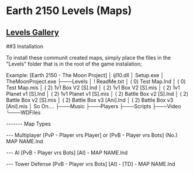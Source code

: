 # Earth 2150 Levels (Maps)

## [Levels Gallery](https://insideearth2150.github.io/Levels-Gallery/)

##3 Installation

To install these communit created maps, simply place the files in the "Levels" folder that is in the root of the game instalation;

Example:
[Earth 2150 - The Moon Project]
│   ijl10.dll
│   Setup.exe
│   TheMoonProject.exe
├───Levels
│       ! ReadMe.txt
│       ( 0) Test Map.lnd
│       ( 0) Test Map.mis
│       ( 2) 1v1 Box V2 [S].lnd
│       ( 2) 1v1 Box V2 [S].mis
│       ( 2) 1v1 Planet v1 [S].lnd
│       ( 2) 1v1 Planet v1 [S].mis
│       ( 2) Battle Box v2 [S].lnd
│       ( 2) Battle Box v2 [S].mis
│       ( 2) Battle Box v3 [Ani].lnd
│       ( 2) Battle Box v3 [Ani].mis
│       So On....
├───Music
├───Players
├───Scripts
├───Video
└───WDFiles



------- Map Types

--- Multiplayer [PvP - Player vrs Player] or [PvB - Player vrs Bots]
(No.) MAP NAME.lnd

--- AI [PvB - Player vrs Bots]
[AI] - MAP NAME.lnd

--- Tower Defense [PvB - Player vrs Bots]
[AI] - [TD] - MAP NAME.lnd
